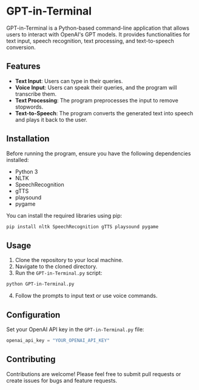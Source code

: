 # GPT-in-Terminal

GPT-in-Terminal is a Python-based command-line application that allows users to interact with OpenAI's GPT models. It provides functionalities for text input, speech recognition, text processing, and text-to-speech conversion.

## Features

- **Text Input**: Users can type in their queries.
- **Voice Input**: Users can speak their queries, and the program will transcribe them.
- **Text Processing**: The program preprocesses the input to remove stopwords.
- **Text-to-Speech**: The program converts the generated text into speech and plays it back to the user.

## Installation

Before running the program, ensure you have the following dependencies installed:

- Python 3
- NLTK
- SpeechRecognition
- gTTS
- playsound
- pygame

You can install the required libraries using pip:

```bash
pip install nltk SpeechRecognition gTTS playsound pygame
```

## Usage
1. Clone the repository to your local machine.
2. Navigate to the cloned directory.
3. Run the `GPT-in-Terminal.py` script:

```bash
python GPT-in-Terminal.py
```

4. Follow the prompts to input text or use voice commands.

## Configuration
Set your OpenAI API key in the `GPT-in-Terminal.py` file:

```python
openai_api_key = "YOUR_OPENAI_API_KEY"
```

## Contributing
Contributions are welcome! Please feel free to submit pull requests or create issues for bugs and feature requests.


